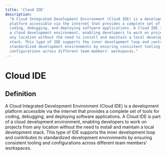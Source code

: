 ```yaml
---
title: 'Cloud IDE'
description:
  "A Cloud Integrated Development Environment (Cloud IDE) is a development
  platform accessible via the internet that provides a complete set of tools for
  coding, debugging, and deploying software applications. A Cloud IDE is part of
  a cloud development environment, enabling developers to work on projects from
  any location without the need to install and maintain a local development
  stack. This type of IDE supports the inner development loop and contributes to
  standardized development environments by ensuring consistent tooling and
  configurations across different team members' workspaces."
---
```


# Cloud IDE

## Definition

A Cloud Integrated Development Environment (Cloud IDE) is a development platform
accessible via the internet that provides a complete set of tools for coding,
debugging, and deploying software applications. A Cloud IDE is part of a cloud
development environment, enabling developers to work on projects from any
location without the need to install and maintain a local development stack.
This type of IDE supports the inner development loop and contributes to
standardized development environments by ensuring consistent tooling and
configurations across different team members' workspaces.
